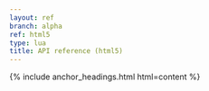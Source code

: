 ```yaml
---
layout: ref
branch: alpha
ref: html5
type: lua
title: API reference (html5)
---
```

{% include anchor_headings.html html=content %}